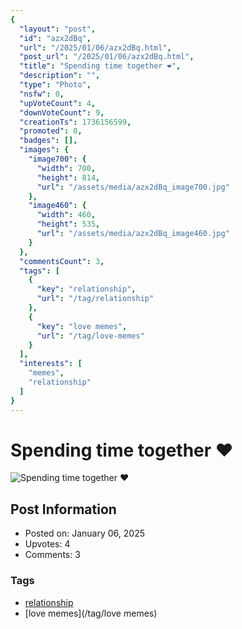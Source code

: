 ```yaml
---
{
  "layout": "post",
  "id": "azx2dBq",
  "url": "/2025/01/06/azx2dBq.html",
  "post_url": "/2025/01/06/azx2dBq.html",
  "title": "Spending time together ❤️",
  "description": "",
  "type": "Photo",
  "nsfw": 0,
  "upVoteCount": 4,
  "downVoteCount": 9,
  "creationTs": 1736156599,
  "promoted": 0,
  "badges": [],
  "images": {
    "image700": {
      "width": 700,
      "height": 814,
      "url": "/assets/media/azx2dBq_image700.jpg"
    },
    "image460": {
      "width": 460,
      "height": 535,
      "url": "/assets/media/azx2dBq_image460.jpg"
    }
  },
  "commentsCount": 3,
  "tags": [
    {
      "key": "relationship",
      "url": "/tag/relationship"
    },
    {
      "key": "love memes",
      "url": "/tag/love-memes"
    }
  ],
  "interests": [
    "memes",
    "relationship"
  ]
}
---
```


# Spending time together ❤️

![Spending time together ❤️](/assets/media/azx2dBq_image700.jpg)

## Post Information

- Posted on: January 06, 2025
- Upvotes: 4
- Comments: 3

### Tags

- [relationship](/tag/relationship)
- [love memes](/tag/love memes)
